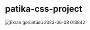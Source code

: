 # patika-css-project
![Ekran görüntüsü 2023-06-08 013842](https://github.com/IlyasUnver/patika-css-project/assets/96361413/50e3ecbd-7232-45df-8871-1b2b318f2733)
